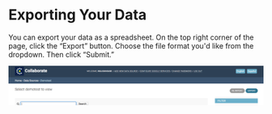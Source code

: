 # Exporting Your Data

You can export your data as a spreadsheet. On the top right corner of the page, click the “Export” button. Choose the file format you'd like from the dropdown. Then click “Submit.”

![](../.gitbook/assets/screen-shot-2019-09-09-at-9.46.43-am.png)

